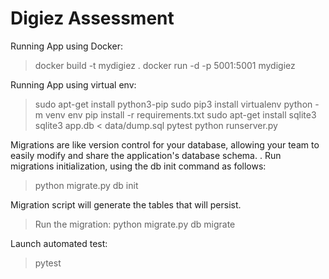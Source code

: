 Digiez Assessment
=====================

Running App using Docker:
> docker build -t mydigiez .
> docker run -d -p 5001:5001 mydigiez

Running App using virtual env:
> sudo apt-get install python3-pip
> sudo pip3 install virtualenv
> python -m venv env
> pip install -r requirements.txt
> sudo apt-get install sqlite3 
> sqlite3 app.db < data/dump.sql
> pytest
> python runserver.py


Migrations are like version control for your database, 
allowing your team to easily modify and share the application's database schema. .
Run migrations initialization, using the db init command as follows:
> python migrate.py db init

Migration script will generate the tables that will persist.
> Run the migration:
> python migrate.py db migrate

Launch automated test:
> pytest